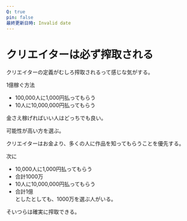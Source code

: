 ```yaml
---
Q: true
pin: false
最終更新日時: Invalid date
---
```

# クリエイターは必ず搾取される

クリエイターの定義がむしろ搾取されるって感じな気がする。

1億稼ぐ方法

- 100,000人に1,000円払ってもらう  
- 10人に10,000,000円払ってもらう  

金さえ稼げればいい人はどっちでも良い。

可能性が高い方を選ぶ。

クリエイターはお金より、多くの人に作品を知ってもらうことを優先する。

次に

- 10,000人に1,000円払ってもらう  
- 合計1000万  
- 10人に10,000,000円払ってもらう  
- 合計1億  
としたとしても、1000万を選ぶ人がいる。  

そいつらは確実に搾取できる。
